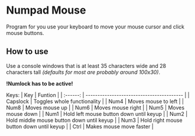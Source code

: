 # Numpad Mouse
Program for you use your keyboard to move your mouse cursor and click mouse buttons.

## How to use

Use a console windows that is at least 35 characters wide and 28 characters tall *(defaults for most are probably around 100x30)*.

**!Numlock has to be active!**

Keys:
|   Key    | Funtion                                   |
| :------: | ----------------------------------------- |
| Capslock | Toggles whole functionality               |
|   Num4   | Moves mouse to left                       |
|   Num8   | Moves mouse up                            |
|   Num6   | Moves mouse right                         |
|   Num5   | Moves mouse down                          |
|   Num1   | Hold left mouse button down until keyup   |
|   Num2   | Hold middle mouse button down until keyup |
|   Num3   | Hold right mouse button down until keyup  |
|   Ctrl   | Makes mouse move faster                   |
